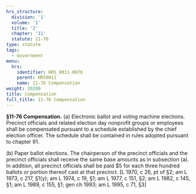 ```yaml
---
hrs_structure:
  division: '1'
  volume: '1'
  title: '2'
  chapter: '11'
  statute: 11-76
type: statute
tags:
  - Government
menu:
  hrs:
    identifier: HRS_0011-0076
    parent: HRS0011
    name: 11-76 Compensation
weight: 20280
title: Compensation
full_title: 11-76 Compensation
---
```

**§11-76 Compensation.** (a) Electronic ballot and voting machine elections. Precinct officials and related election day nonprofit groups or employees shall be compensated pursuant to a schedule established by the chief election officer. The schedule shall be contained in rules adopted pursuant to chapter 91.

(b) Paper ballot elections. The chairperson of the precinct officials and the precinct officials shall receive the same base amounts as in subsection (a). In addition, all precinct officials shall be paid $5 for each three hundred ballots or portion thereof cast at that precinct. [L 1970, c 26, pt of §2; am L 1973, c 217, §1(y); am L 1974, c 19, §1; am L 1977, c 151, §2; am L 1982, c 145, §1; am L 1989, c 155, §1; gen ch 1993; am L 1995, c 71, §3]